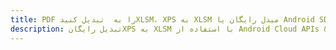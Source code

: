 ---title: PDF را به  تبدیل کنیدXLSM، XPS به XLSM مبدل رایگان یا Android SDKdescription: تبدیل رایگانXPS به XLSM با استفاده از Android Cloud APIs & SDK همچنین اسناد PDF را در Cloud ایجاد، ویرایش و رندر کنید.---